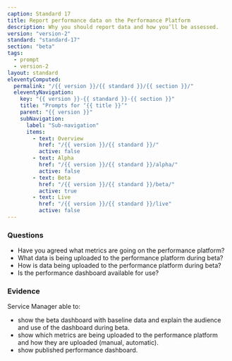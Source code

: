 ```yaml
---
caption: Standard 17
title: Report performance data on the Performance Platform
description: Why you should report data and how you’ll be assessed.
version: "version-2"
standard: "standard-17"
section: "beta"
tags:
  - prompt
  - version-2
layout: standard
eleventyComputed:
  permalink: "/{{ version }}/{{ standard }}/{{ section }}/"
  eleventyNavigation:
    key: "{{ version }}-{{ standard }}-{{ section }}"
    title: "Prompts for ‘{{ title }}’"
    parent: "{{ version }}"
    subNavigation:
      label: "Sub-navigation"
      items:
        - text: Overview
          href: "/{{ version }}/{{ standard }}/"
          active: false
        - text: Alpha
          href: "/{{ version }}/{{ standard }}/alpha/"
          active: false
        - text: Beta
          href: "/{{ version }}/{{ standard }}/beta/"
          active: true
        - text: Live
          href: "/{{ version }}/{{ standard }}/live"
          active: false
---
```


### Questions

- Have you agreed what metrics are going on the performance platform?
- What data is being uploaded to the performance platform during beta?
- How is data being uploaded to the performance platform during beta?
- Is the performance dashboard available for use?

### Evidence

Service Manager able to:

- show the beta dashboard with baseline data and explain the audience and use of the dashboard during beta.
- show which metrics are being uploaded to the performance platform and how they are uploaded (manual, automatic).
- show published performance dashboard.
